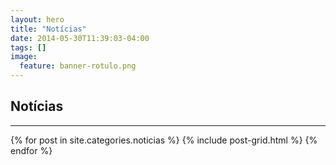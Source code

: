 ```yaml
---
layout: hero
title: "Notícias"
date: 2014-05-30T11:39:03-04:00
tags: []
image:
  feature: banner-rotulo.png
---
```

<article>
  <div class="page-title">
    <h1>Notícias</h1>
    <hr />
  </div>
  <div class="tiles">
    {% for post in site.categories.noticias %}
      {% include post-grid.html %}
    {% endfor %}
  </div>
</article>